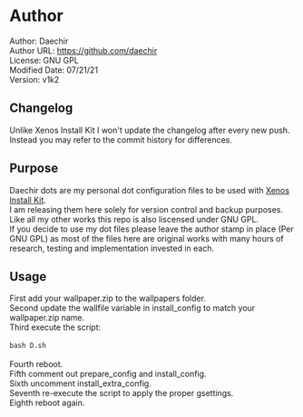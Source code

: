 # Author
Author: Daechir <br/>
Author URL: https://github.com/daechir <br/>
License: GNU GPL <br/>
Modified Date: 07/21/21 <br/>
Version: v1k2


## Changelog
Unlike Xenos Install Kit I won't update the changelog after every new push.<br/>
Instead you may refer to the commit history for differences.


## Purpose
Daechir dots are my personal dot configuration files to be used with [Xenos Install Kit](https://github.com/daechir/xenos-install-kit).<br />
I am releasing them here solely for version control and backup purposes.<br />
Like all my other works this repo is also liscensed under GNU GPL.<br />
If you decide to use my dot files please leave the author stamp in place (Per GNU GPL) as most of the files here are original works with many hours of research, testing and implementation invested in each.


## Usage
First add your wallpaper.zip to the wallpapers folder.<br/>
Second update the wallfile variable in install_config to match your wallpaper.zip name.<br/>
Third execute the script:<br/><br/>
`bash D.sh`<br/><br/>
Fourth reboot.<br/>
Fifth comment out prepare_config and install_config.<br/>
Sixth uncomment install_extra_config.<br/>
Seventh re-execute the script to apply the proper gsettings.<br/>
Eighth reboot again.

